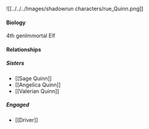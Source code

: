 ![[../../../Images/shadowrun characters/rue_Quinn.png]]

#### Biology
4th genImmortal Elf

#### Relationships
##### Sisters
- [[Sage Quinn]]
- [[Angelica Quinn]]
- [[Valerian Quinn]]

##### Engaged
- [[Driver]]